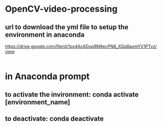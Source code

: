 # OpenCV-video-processing

## url to download the yml file to setup the environment in anaconda
 https://drive.google.com/file/d/1os4AcADopBN9ecPN8_XQq8aomYV1PTvz/view
 <br><br>
 
# in Anaconda prompt 

## to activate the invironment: conda activate [environment_name]

## to deactivate: conda deactivate
